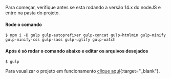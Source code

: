 Para começar, verifique antes se esta rodando a versão 14.x do nodeJS e entre na pasta do projeto.

#### Rode o comando

```console
$ npm i -D gulp gulp-autoprefixer gulp-concat gulp-htmlmin gulp-minify gulp-minify-css gulp-sass gulp-uglify gulp-watch
```

#### Após é só rodar o comando abaixo e editar os arquivos desejados

```console
$ gulp
```
Para vsualizar o projeto em funcionamento [clique aqui](http://github.romeci.com.br/01_layout_painel/?cpf=15586251353){:target="_blank"}.